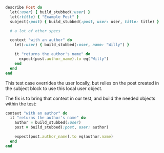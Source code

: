 ```ruby
describe Post do
  let(:user) { build_stubbed(:user) }
  let(:title) { "Example Post" }
  subject(:post) { build_stubbed(:post, user: user, title: title) }

  # a lot of other specs

  context "with an author" do
    let(:user) { build_stubbed(:user, name: "Willy") }

    it "returns the author's name" do
      expect(post.author_name).to eq("Willy")
    end
  end
end
```

This test case overrides the user locally, but relies on the post created in the subject block to use this local user object.

The fix is to bring that context in our test, and build the needed objects within the test:

```ruby
context "with an author" do
  it "returns the author's name" do
    author = build_stubbed(:user)
    post = build_stubbed(:post, user: author)

    expect(post.author_name).to eq(author.name)
  end
end
```
